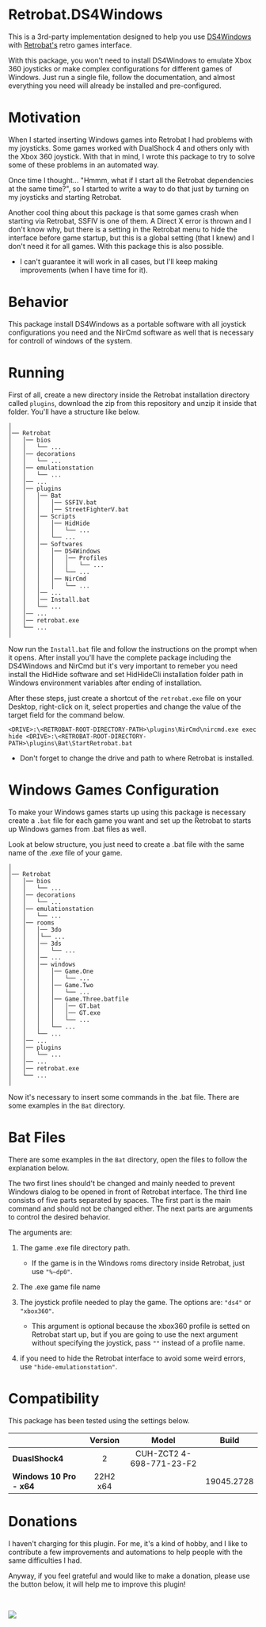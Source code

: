 # Retrobat.DS4Windows

This is a 3rd-party implementation designed to help you use [DS4Windows](https://ds4-windows.com) with [Retrobat's](https://www.retrobat.org) retro games interface.

With this package, you won't need to install DS4Windows to emulate Xbox 360 joysticks or make complex configurations for different games of Windows. Just run a single file, follow the documentation, and almost everything you need will already be installed and pre-configured.

# Motivation

When I started inserting Windows games into Retrobat I had problems with my joysticks. Some games worked with DualShock 4 and others only with the Xbox 360 joystick. With that in mind, I wrote this package to try to solve some of these problems in an automated way.

Once time I thought... "Hmmm, what if I start all the Retrobat dependencies at the same time?", so I started to write a way to do that just by turning on my joysticks and starting Retrobat.

Another cool thing about this package is that some games crash when starting via Retrobat, SSFIV is one of them. A Direct X error is thrown and I don't know why, but there is a setting in the Retrobat menu to hide the interface before game startup, but this is a global setting (that I knew) and I don't need it for all games. With this package this is also possible.

* I can't guarantee it will work in all cases, but I'll keep making improvements (when I have time for it).

# Behavior

This package install DS4Windows as a portable software with all joystick configurations you need and the NirCmd software as well that is necessary for controll of windows of the system.

# Running

First of all, create a new directory inside the Retrobat installation directory called `plugins`, download the zip from this repository and unzip it inside that folder. You'll have a structure like below.

```
│
│── Retrobat
│   │── bios
│   │   └── ...
│   │── decorations
│   │   └── ...
│   │── emulationstation
│   │   └── ...
│   │── ...
│   │── plugins
│   │   │── Bat
│   │   │   │── SSFIV.bat
│   │   │   │── StreetFighterV.bat
│   │   │── Scripts
│   │   │   │── HidHide
│   │   │   │   └── ...
│   │   │   └── ...
│   │   │── Softwares
│   │   │   │── DS4Windows
│   │   │   │   │── Profiles
│   │   │   │   │   └── ...
│   │   │   │   └── ...
│   │   │   │── NirCmd
│   │   │   │   └── ...
│   │   │── ...
│   │   │── Install.bat
│   │   └── ...
│   │── ...
│   │── retrobat.exe
│   └── ...
│
```

Now run the `Install.bat` file and follow the instructions on the prompt when it opens. After install you'll have the complete package including the DS4Windows and NirCmd but it's very important to remeber you need install the HidHide software and set HidHideCli installation folder path in Windows environment variables after ending of installation.

After these steps, just create a shortcut of the `retrobat.exe` file on your Desktop, right-click on it, select properties and change the value of the target field for the command below.

```
<DRIVE>:\<RETROBAT-ROOT-DIRECTORY-PATH>\plugins\NirCmd\nircmd.exe exec hide <DRIVE>:\<RETROBAT-ROOT-DIRECTORY-PATH>\plugins\Bat\StartRetrobat.bat
```

* Don't forget to change the drive and path to where Retrobat is installed.

# Windows Games Configuration

To make your Windows games starts up using this package is necessary create a `.bat` file for each game you want and set up the Retrobat to starts up Windows games from .bat files as well.

Look at below structure, you just need to create a .bat file with the same name of the .exe file of your game.

```
│
│── Retrobat
│   │── bios
│   │   └── ...
│   │── decorations
│   │   └── ...
│   │── emulationstation
│   │   └── ...
│   │── rooms
│   │   │── 3do
│   │   │└── ...
│   │   │── 3ds
│   │   │   └── ...
│   │   │── ...
│   │   │── windows
│   │   │   │── Game.One
│   │   │   │   └── ...
│   │   │   │── Game.Two
│   │   │   │   └── ...
│   │   │   │── Game.Three.batfile
│   │   │   │   │── GT.bat
│   │   │   │   │── GT.exe
│   │   │   │   └── ...
│   │   │   └── ...
│   │   └── ...
│   │── ...
│   │── plugins
│   │   └── ...
│   │── ...
│   │── retrobat.exe
│   └── ...
│
```

Now it's necessary to insert some commands in the .bat file. There are some examples in the `Bat` directory.

# Bat Files

There are some examples in the `Bat` directory, open the files to follow the explanation below.

The two first lines should't be changed and mainly needed to prevent Windows dialog to be opened in front of Retrobat interface. The third line consists of five parts separated by spaces. The first part is the main command and should not be changed either. The next parts are arguments to control the desired behavior.

The arguments are:

1. The game .exe file directory path.
    * If the game is in the Windows roms directory inside Retrobat, just use `"%~dp0"`.

2. The .exe game file name

3. The joystick profile needed to play the game. The options are: `"ds4"` or `"xbox360"`.
    * This argument is optional because the xbox360 profile is setted on Retrobat start up, but if you are going to use the next argument without specifying the joystick, pass `""` instead of a profile name.

4. if you need to hide the Retrobat interface to avoid some weird errors, use `"hide-emulationstation"`.

# Compatibility

This package has been tested using the settings below.

|                          | Version  | Model                    | Build      |
|--------------------------|:--------:|:------------------------:|:----------:|
| **DuaslShock4**          | 2        | CUH-ZCT2 4-698-771-23-F2 |            |
| **Windows 10 Pro - x64** | 22H2 x64 |                          | 19045.2728 |

# Donations

I haven't charging for this plugin. For me, it's a kind of hobby, and I like to contribute a few improvements and automations to help people with the same difficulties I had.

Anyway, if you feel grateful and would like to make a donation, please use the button below, it will help me to improve this plugin!

<br />

<p>
    <a href="https://www.paypal.com/donate/?business=XQSLGGZK6WKVS&no_recurring=0&item_name=Plugin+for+automatic+selection+of+joystick+profiles+to+be+used+in+Retrobat+with+ps4+joysticks&currency_code=USD">
        <img src="https://www.paypalobjects.com/en_US/i/btn/btn_donateCC_LG.gif">
    </a>
</p>
